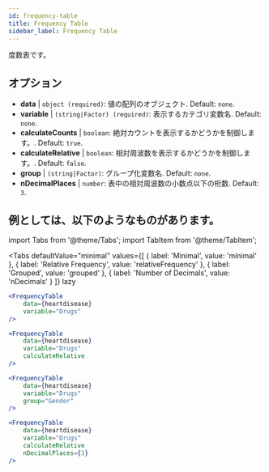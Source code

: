 ```yaml
---
id: frequency-table
title: Frequency Table
sidebar_label: Frequency Table
---
```


度数表です。

## オプション

* __data__ | `object (required)`: 値の配列のオブジェクト. Default: `none`.
* __variable__ | `(string|Factor) (required)`: 表示するカテゴリ変数名. Default: `none`.
* __calculateCounts__ | `boolean`: 絶対カウントを表示するかどうかを制御します。. Default: `true`.
* __calculateRelative__ | `boolean`: 相対周波数を表示するかどうかを制御します。. Default: `false`.
* __group__ | `(string|Factor)`: グループ化変数名. Default: `none`.
* __nDecimalPlaces__ | `number`: 表中の相対周波数の小数点以下の桁数. Default: `3`.


## 例としては、以下のようなものがあります。

import Tabs from '@theme/Tabs';
import TabItem from '@theme/TabItem';

<Tabs
    defaultValue="minimal"
    values={[
        { label: 'Minimal', value: 'minimal' },
        { label: 'Relative Frequency', value: 'relativeFrequency' },
        { label: 'Grouped', value: 'grouped' },
        { label: 'Number of Decimals', value: 'nDecimals' }
    ]}
    lazy
>

<TabItem value="minimal">

```jsx live
<FrequencyTable
    data={heartdisease} 
    variable="Drugs"
/>
```
</TabItem>

<TabItem value="relativeFrequency">

```jsx live
<FrequencyTable
    data={heartdisease} 
    variable="Drugs"
    calculateRelative
/>
```
</TabItem>

<TabItem value="grouped">

```jsx live
<FrequencyTable
    data={heartdisease} 
    variable="Drugs"
    group="Gender"
/>
```
</TabItem>

<TabItem value="nDecimals">

```jsx live
<FrequencyTable
    data={heartdisease} 
    variable="Drugs"
    calculateRelative 
    nDecimalPlaces={3}
/>
```

</TabItem>
